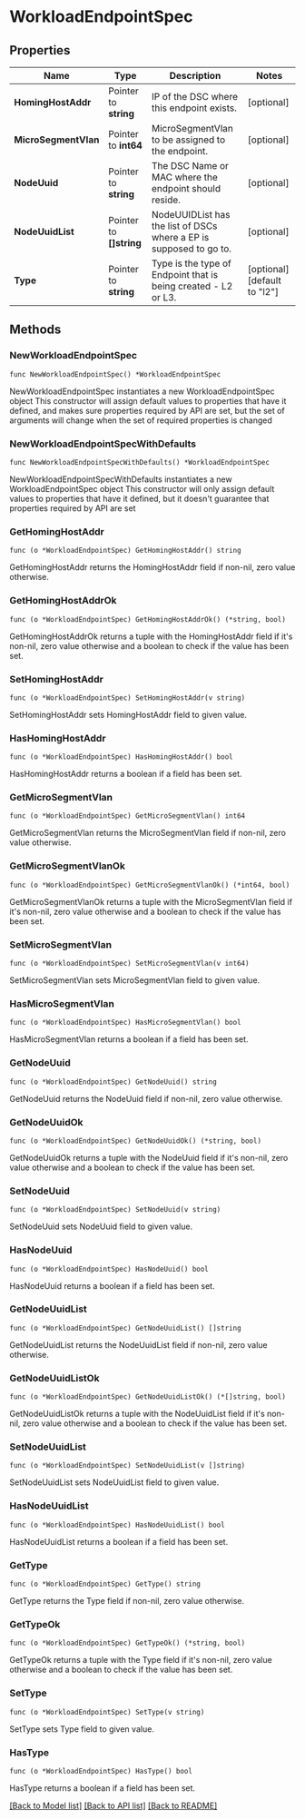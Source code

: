 # WorkloadEndpointSpec

## Properties

Name | Type | Description | Notes
------------ | ------------- | ------------- | -------------
**HomingHostAddr** | Pointer to **string** | IP of the DSC where this endpoint exists. | [optional] 
**MicroSegmentVlan** | Pointer to **int64** | MicroSegmentVlan to be assigned to the endpoint. | [optional] 
**NodeUuid** | Pointer to **string** | The DSC Name or MAC where the endpoint should reside. | [optional] 
**NodeUuidList** | Pointer to **[]string** | NodeUUIDList has the list of DSCs where a EP is supposed to go to. | [optional] 
**Type** | Pointer to **string** | Type is the type of Endpoint that is being created - L2 or L3. | [optional] [default to "l2"]

## Methods

### NewWorkloadEndpointSpec

`func NewWorkloadEndpointSpec() *WorkloadEndpointSpec`

NewWorkloadEndpointSpec instantiates a new WorkloadEndpointSpec object
This constructor will assign default values to properties that have it defined,
and makes sure properties required by API are set, but the set of arguments
will change when the set of required properties is changed

### NewWorkloadEndpointSpecWithDefaults

`func NewWorkloadEndpointSpecWithDefaults() *WorkloadEndpointSpec`

NewWorkloadEndpointSpecWithDefaults instantiates a new WorkloadEndpointSpec object
This constructor will only assign default values to properties that have it defined,
but it doesn't guarantee that properties required by API are set

### GetHomingHostAddr

`func (o *WorkloadEndpointSpec) GetHomingHostAddr() string`

GetHomingHostAddr returns the HomingHostAddr field if non-nil, zero value otherwise.

### GetHomingHostAddrOk

`func (o *WorkloadEndpointSpec) GetHomingHostAddrOk() (*string, bool)`

GetHomingHostAddrOk returns a tuple with the HomingHostAddr field if it's non-nil, zero value otherwise
and a boolean to check if the value has been set.

### SetHomingHostAddr

`func (o *WorkloadEndpointSpec) SetHomingHostAddr(v string)`

SetHomingHostAddr sets HomingHostAddr field to given value.

### HasHomingHostAddr

`func (o *WorkloadEndpointSpec) HasHomingHostAddr() bool`

HasHomingHostAddr returns a boolean if a field has been set.

### GetMicroSegmentVlan

`func (o *WorkloadEndpointSpec) GetMicroSegmentVlan() int64`

GetMicroSegmentVlan returns the MicroSegmentVlan field if non-nil, zero value otherwise.

### GetMicroSegmentVlanOk

`func (o *WorkloadEndpointSpec) GetMicroSegmentVlanOk() (*int64, bool)`

GetMicroSegmentVlanOk returns a tuple with the MicroSegmentVlan field if it's non-nil, zero value otherwise
and a boolean to check if the value has been set.

### SetMicroSegmentVlan

`func (o *WorkloadEndpointSpec) SetMicroSegmentVlan(v int64)`

SetMicroSegmentVlan sets MicroSegmentVlan field to given value.

### HasMicroSegmentVlan

`func (o *WorkloadEndpointSpec) HasMicroSegmentVlan() bool`

HasMicroSegmentVlan returns a boolean if a field has been set.

### GetNodeUuid

`func (o *WorkloadEndpointSpec) GetNodeUuid() string`

GetNodeUuid returns the NodeUuid field if non-nil, zero value otherwise.

### GetNodeUuidOk

`func (o *WorkloadEndpointSpec) GetNodeUuidOk() (*string, bool)`

GetNodeUuidOk returns a tuple with the NodeUuid field if it's non-nil, zero value otherwise
and a boolean to check if the value has been set.

### SetNodeUuid

`func (o *WorkloadEndpointSpec) SetNodeUuid(v string)`

SetNodeUuid sets NodeUuid field to given value.

### HasNodeUuid

`func (o *WorkloadEndpointSpec) HasNodeUuid() bool`

HasNodeUuid returns a boolean if a field has been set.

### GetNodeUuidList

`func (o *WorkloadEndpointSpec) GetNodeUuidList() []string`

GetNodeUuidList returns the NodeUuidList field if non-nil, zero value otherwise.

### GetNodeUuidListOk

`func (o *WorkloadEndpointSpec) GetNodeUuidListOk() (*[]string, bool)`

GetNodeUuidListOk returns a tuple with the NodeUuidList field if it's non-nil, zero value otherwise
and a boolean to check if the value has been set.

### SetNodeUuidList

`func (o *WorkloadEndpointSpec) SetNodeUuidList(v []string)`

SetNodeUuidList sets NodeUuidList field to given value.

### HasNodeUuidList

`func (o *WorkloadEndpointSpec) HasNodeUuidList() bool`

HasNodeUuidList returns a boolean if a field has been set.

### GetType

`func (o *WorkloadEndpointSpec) GetType() string`

GetType returns the Type field if non-nil, zero value otherwise.

### GetTypeOk

`func (o *WorkloadEndpointSpec) GetTypeOk() (*string, bool)`

GetTypeOk returns a tuple with the Type field if it's non-nil, zero value otherwise
and a boolean to check if the value has been set.

### SetType

`func (o *WorkloadEndpointSpec) SetType(v string)`

SetType sets Type field to given value.

### HasType

`func (o *WorkloadEndpointSpec) HasType() bool`

HasType returns a boolean if a field has been set.


[[Back to Model list]](../README.md#documentation-for-models) [[Back to API list]](../README.md#documentation-for-api-endpoints) [[Back to README]](../README.md)



